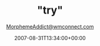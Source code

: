 ---
title: '"try"'
posts: 4
hash: 't854'
author: 'MorphemeAddict@wmconnect.com'
date: 2007-08-31T13:34:00+00:00
sources:
  - http://forums.tokipona.org/viewtopic.php%3Ft=854.html
---